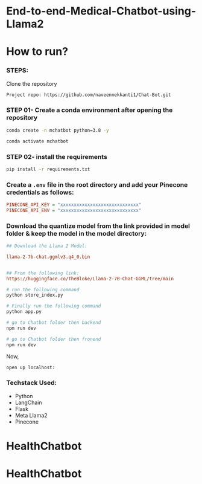 # End-to-end-Medical-Chatbot-using-Llama2

# How to run?

### STEPS:

Clone the repository

```bash
Project repo: https://github.com/naveennekkanti1/Chat-Bot.git
```

### STEP 01- Create a conda environment after opening the repository

```bash
conda create -n mchatbot python=3.8 -y
```

```bash
conda activate mchatbot
```

### STEP 02- install the requirements

```bash
pip install -r requirements.txt
```

### Create a `.env` file in the root directory and add your Pinecone credentials as follows:

```ini
PINECONE_API_KEY = "xxxxxxxxxxxxxxxxxxxxxxxxxxxxx"
PINECONE_API_ENV = "xxxxxxxxxxxxxxxxxxxxxxxxxxxxx"
```

### Download the quantize model from the link provided in model folder & keep the model in the model directory:

```ini
## Download the Llama 2 Model:

llama-2-7b-chat.ggmlv3.q4_0.bin


## From the following link:
https://huggingface.co/TheBloke/Llama-2-7B-Chat-GGML/tree/main
```

```bash
# run the following command
python store_index.py
```

```bash
# Finally run the following command
python app.py
```

```bash
# go to Chatbot folder then backend
npm run dev
```

```bash
# go to Chatbot folder then fronend
npm run dev
```

Now,

```bash
open up localhost:
```

### Techstack Used:

- Python
- LangChain
- Flask
- Meta Llama2
- Pinecone

# HealthChatbot
# HealthChatbot
